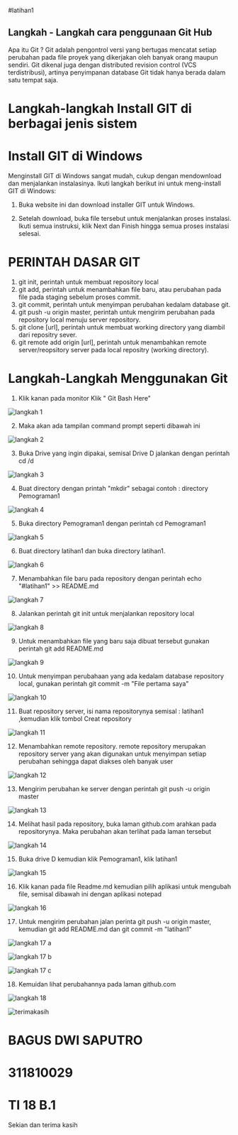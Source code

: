 #latihan1


## Langkah - Langkah cara penggunaan Git Hub

Apa itu Git ?
Git adalah pengontrol versi yang bertugas mencatat setiap perubahan pada file proyek yang dikerjakan oleh banyak orang maupun sendiri. Git dikenal juga dengan distributed revision control (VCS terdistribusi), artinya penyimpanan database Git tidak hanya berada dalam satu tempat saja.

# Langkah-langkah Install GIT di berbagai jenis sistem

# Install GIT di Windows

Menginstall GIT di Windows sangat mudah, cukup dengan mendownload dan menjalankan instalasinya. Ikuti langkah berikut ini untuk meng-install GIT di Windows:

  1. Buka website ini dan download installer GIT untuk Windows.
    
  2. Setelah download, buka file tersebut untuk menjalankan proses instalasi. Ikuti semua instruksi, klik Next dan Finish hingga semua proses instalasi selesai.

# PERINTAH DASAR GIT

   1. git init, perintah untuk membuat repository local
   2. git add, perintah untuk menambahkan file baru, atau perubahan pada file pada staging sebelum proses commit.
   3. git commit, perintah untuk menyimpan perubahan kedalam database git.
   4. git push -u origin master, perintah untuk mengirim perubahan pada repository local menuju server repository.
   5. git clone [url], perintah untuk membuat working directory yang diambil dari repositry sever.
   6. git remote add origin [url], perintah untuk menambahkan remote server/reopsitory server pada local repositry (working directory).

# Langkah-Langkah Menggunakan Git

   1. Klik kanan pada monitor Klik " Git Bash Here"
  
   ![langkah 1](https://user-images.githubusercontent.com/47028610/51748250-acd37800-2060-11e9-81d3-637941c7ef39.jpg)

   2. Maka akan ada tampilan command prompt seperti dibawah ini
 
   ![langkah 2](https://user-images.githubusercontent.com/47028610/51748332-f58b3100-2060-11e9-962c-665fa2da2223.jpg)

   3. Buka Drive yang ingin dipakai, semisal Drive D jalankan dengan perintah cd /d
  
   ![langkah 3](https://user-images.githubusercontent.com/47028610/51748387-223f4880-2061-11e9-8b6f-80e33fbf8365.jpg)
  
   4. Buat directory dengan printah "mkdir" sebagai contoh : directory Pemograman1
  
   ![langkah 4](https://user-images.githubusercontent.com/47028610/51748402-2ec3a100-2061-11e9-9705-e7fd6c902965.jpg)

   5. Buka directory Pemograman1 dengan perintah cd Pemograman1
   
   ![langkah 5](https://user-images.githubusercontent.com/47028610/51748454-5450aa80-2061-11e9-9924-d42601b68ca8.jpg)

   6. Buat directory latihan1 dan buka directory latihan1.
 
   ![langkah 6](https://user-images.githubusercontent.com/47028610/51748539-9548bf00-2061-11e9-9331-857680989f9b.jpg)

   7. Menambahkan file baru pada repository dengan perintah echo "#latihan1" >> README.md 

   ![langkah 7](https://user-images.githubusercontent.com/47028610/51748572-b7dad800-2061-11e9-99de-bf5a83dc579b.jpg)

   8. Jalankan perintah git init untuk menjalankan repository local

   ![langkah 8](https://user-images.githubusercontent.com/47028610/51748608-cc1ed500-2061-11e9-8d23-6f0a1d12491a.jpg)

   9. Untuk menambahkan file yang baru saja dibuat tersebut gunakan perintah git add README.md

   ![langkah 9](https://user-images.githubusercontent.com/47028610/51748621-d640d380-2061-11e9-8f2f-5577655f7a23.jpg)

   10. Untuk menyimpan perubahaan yang ada kedalam database repository local, gunakan perintah git commit -m "File pertama saya"
    
   ![langkah 10](https://user-images.githubusercontent.com/47028610/51748641-e789e000-2061-11e9-837b-a94c4bb399fa.jpg)

   11. Buat repository server, isi nama repositorynya semisal : latihan1 ,kemudian klik tombol Creat repository

   ![langkah 11](https://user-images.githubusercontent.com/47028610/51748706-199b4200-2062-11e9-90f3-6d5280a0f2c5.jpg)

   12. Menambahkan remote repository. remote repository merupakan repository server yang akan digunakan untuk menyimpan setiap perubahan sehingga dapat diakses oleh banyak user
    
   ![langkah 12](https://user-images.githubusercontent.com/47028610/51748736-3172c600-2062-11e9-81d3-ea54130ef449.jpg)

   13. Mengirim perubahan ke server dengan perintah git push -u origin master

   ![langkah 13](https://user-images.githubusercontent.com/47028610/51748847-844c7d80-2062-11e9-892a-b5d335748a53.jpg)

   14. Melihat hasil pada repository, buka laman github.com arahkan pada repositorynya. Maka perubahan akan terlihat pada laman tersebut
   
   ![langkah 14](https://user-images.githubusercontent.com/47028610/51748865-90383f80-2062-11e9-8fcd-4ccc291656a0.jpg)


   15. Buka drive D kemudian klik Pemograman1, klik latihan1 
    
   ![langkah 15](https://user-images.githubusercontent.com/47028610/51748924-b362ef00-2062-11e9-8d38-fc7df9849b0e.jpg)

   16. Klik kanan pada file Readme.md kemudian pilih aplikasi untuk mengubah file, semisal dibawah ini dengan aplikasi notepad 
    
   ![langkah 16](https://user-images.githubusercontent.com/47028610/51748939-c4abfb80-2062-11e9-87b2-01ba7ca78798.jpg)

   17. Untuk mengirim perubahan jalan perinta git push -u origin master, kemudian git add README.md dan git commit -m "latihan1"
    
   ![langkah 17 a](https://user-images.githubusercontent.com/47028610/51748953-d392ae00-2062-11e9-9c2b-b51c41f422c1.jpg)
    
   ![langkah 17 b](https://user-images.githubusercontent.com/47028610/51748961-de4d4300-2062-11e9-96f8-e0dbb3bfac05.jpg)
    
   ![langkah 17 c](https://user-images.githubusercontent.com/47028610/51748975-ee652280-2062-11e9-9cb0-469dd66f79ee.jpg)


   18. Kemuidan lihat perubahannya pada laman github.com 
    
   ![langkah 18](https://user-images.githubusercontent.com/47028610/51749001-ffae2f00-2062-11e9-9bf3-f34ece751fd4.jpg)


   ![terimakasih](https://user-images.githubusercontent.com/47028610/51749091-4b60d880-2063-11e9-93bf-4e98696c3668.jpg)

# BAGUS DWI SAPUTRO
# 311810029
# TI 18 B.1
Sekian dan terima kasih
